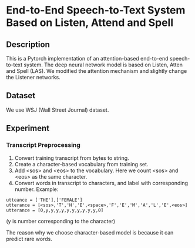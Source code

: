 # End-to-End Speech-to-Text System Based on Listen, Attend and Spell

## Description
This is a Pytorch implementation of an attention-based end-to-end speech-to-text system. The deep neural network model is based on Listen, Atten and Spell (LAS). We modified the attention mechanism and slightly change the Listener networks.
## Dataset
We use WSJ (Wall Street Journal) dataset.
## Experiment
### Transcript Preprocessing
1. Convert training transcript from bytes to string.
2. Create a character-based vocabulary from training set.
3. Add \<sos> and \<eos> to the vocabulary. Here we count \<sos> and \<eos> as the same character.
4. Convert words in transcript to characters, and label with corresponding number.
Example:
```python3
utteance = ['THE'],['FEMALE']
utterance = [<sos>,'T','H','E',<space>,'F','E','M','A','L','E',<eos>]
utterance = [0,y,y,y,y,y,y,y,y,y,y,0]
```
(y is number corresponding to the character)

The reason why we choose character-based model is because it can predict rare words.